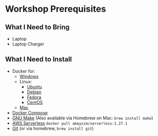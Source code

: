 # Workshop Prerequisites

## What I Need to Bring
* Laptop
* Laptop Charger

## What I Need to Install

* Docker for:
  * [Windows](https://docs.docker.com/docker-for-windows)
  * Linux:
    * [Ubuntu](https://docs.docker.com/install/linux/docker-ce/ubuntu)
    * [Debian](https://docs.docker.com/install/linux/docker-ce/debian)
    * [Fedora](https://docs.docker.com/install/linux/docker-ce/fedora)
    * [CentOS](https://docs.docker.com/install/linux/docker-ce/centos)
  * [Mac](https://docs.docker.com/docker-for-mac)
* [Docker Compose](https://docs.docker.com/compose/install/#install-compose)
* [GNU Make](https://www.gnu.org/software/make) (Also available via Homebrew on Mac: `brew install make`)
* [AWS Serverless](https://hub.docker.com/r/amaysim/serverless/) `docker pull amaysim/serverless:1.27.1`
* [Git](https://git-scm.com/book/en/v2/Getting-Started-Installing-Git) (or via homebrew, `brew install git`)
